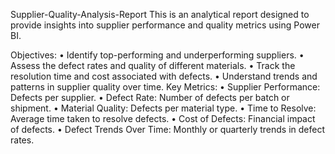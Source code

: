 Supplier-Quality-Analysis-Report
This is an analytical report designed to provide insights into supplier performance and quality metrics using Power BI.

Objectives:
•	Identify top-performing and underperforming suppliers.
•	Assess the defect rates and quality of different materials.
•	Track the resolution time and cost associated with defects.
•	Understand trends and patterns in supplier quality over time.
Key Metrics:
•	Supplier Performance: Defects per supplier.
•	Defect Rate: Number of defects per batch or shipment.
•	Material Quality: Defects per material type.
•	Time to Resolve: Average time taken to resolve defects.
•	Cost of Defects: Financial impact of defects.
•	Defect Trends Over Time: Monthly or quarterly trends in defect rates.

